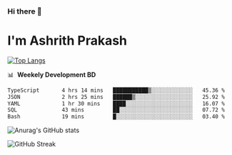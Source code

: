 ### Hi there 👋
# I'm Ashrith Prakash

[![Top Langs](https://github-readme-stats.vercel.app/api/top-langs/?username=xxcheckmatexx&count_private=true&include_all_commits=true&show_icons=true&line_height=20&title_color=FFFFFF&icon_color=FFFFFF&text_color=FFFFFF&bg_color=0D1117&langs_count=8)](https://github.com/anuraghazra/github-readme-stats)

📊 &nbsp;**Weekely Development BD**

<!--START_SECTION:waka-->

```txt
TypeScript       4 hrs 14 mins   ███████████▒░░░░░░░░░░░░░   45.36 %
JSON             2 hrs 25 mins   ██████▒░░░░░░░░░░░░░░░░░░   25.92 %
YAML             1 hr 30 mins    ████░░░░░░░░░░░░░░░░░░░░░   16.07 %
SQL              43 mins         ██░░░░░░░░░░░░░░░░░░░░░░░   07.72 %
Bash             19 mins         █░░░░░░░░░░░░░░░░░░░░░░░░   03.40 %
```

<!--END_SECTION:waka-->

![Anurag's GitHub stats](https://github-readme-stats.vercel.app/api?username=xxcheckmatexx&count_private=true&show_icons=true&theme=merko)  

![GitHub Streak](http://github-readme-streak-stats.herokuapp.com?user=xxcheckmatexx&theme=merko&hide_border=true&date_format=M%20j%5B%2C%20Y%5D&fire=DD0E0B)
<br/>
